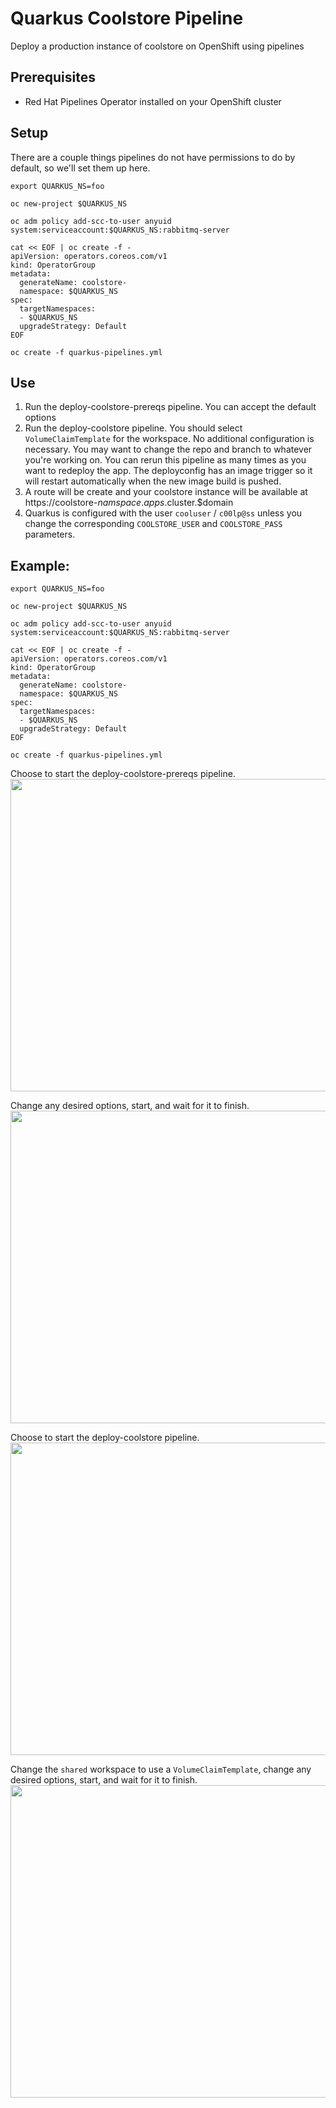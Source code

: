 # Quarkus Coolstore Pipeline
Deploy a production instance of coolstore on OpenShift using pipelines

## Prerequisites
- Red Hat Pipelines Operator installed on your OpenShift cluster

## Setup
There are a couple things pipelines do not have permissions to do by default, so we'll set them up here.

```
export QUARKUS_NS=foo

oc new-project $QUARKUS_NS

oc adm policy add-scc-to-user anyuid system:serviceaccount:$QUARKUS_NS:rabbitmq-server

cat << EOF | oc create -f -
apiVersion: operators.coreos.com/v1
kind: OperatorGroup
metadata:
  generateName: coolstore-
  namespace: $QUARKUS_NS
spec:
  targetNamespaces:
  - $QUARKUS_NS
  upgradeStrategy: Default
EOF

oc create -f quarkus-pipelines.yml
```

## Use
1. Run the deploy-coolstore-prereqs pipeline. You can accept the default options
1. Run the deploy-coolstore pipeline. You should select `VolumeClaimTemplate` for the workspace. No additional configuration is necessary. You may want to change the repo and branch to whatever you're working on. You can rerun this pipeline as many times as you want to redeploy the app. The deployconfig has an image trigger so it will restart automatically when the new image build is pushed.
1. A route will be create and your coolstore instance will be available at https://coolstore-$namspace.apps.$cluster.$domain
1. Quarkus is configured with the user `cooluser` / `c00lp@ss` unless you change the corresponding `COOLSTORE_USER` and `COOLSTORE_PASS` parameters.

## Example:
```
export QUARKUS_NS=foo

oc new-project $QUARKUS_NS

oc adm policy add-scc-to-user anyuid system:serviceaccount:$QUARKUS_NS:rabbitmq-server

cat << EOF | oc create -f -
apiVersion: operators.coreos.com/v1
kind: OperatorGroup
metadata:
  generateName: coolstore-
  namespace: $QUARKUS_NS
spec:
  targetNamespaces:
  - $QUARKUS_NS
  upgradeStrategy: Default
EOF

oc create -f quarkus-pipelines.yml
```
Choose to start the deploy-coolstore-prereqs pipeline. 
<img src="https://github.com/jmontleon/quarkus-coolstore-pipeline/assets/1850500/b86fb33e-99c0-4136-a48d-3baba54c6331" width="800" height="500" />

Change any desired options, start, and wait for it to finish. 
<img src="https://github.com/jmontleon/quarkus-coolstore-pipeline/assets/1850500/14c0d99a-c297-4b54-bdb3-246ba1d07ebd" width="600" height="500" />

Choose to start the deploy-coolstore pipeline.  
<img src="https://github.com/jmontleon/quarkus-coolstore-pipeline/assets/1850500/4344f597-fc6d-4be5-87d0-9272b5c26ecb" width="800" height="500" />

Change the `shared` workspace to use a `VolumeClaimTemplate`, change any desired options, start, and wait for it to finish.  
<img src="https://github.com/jmontleon/quarkus-coolstore-pipeline/assets/1850500/c42ed892-525f-4db3-ad7a-17b38cddeba0" width="600" height="500" />
